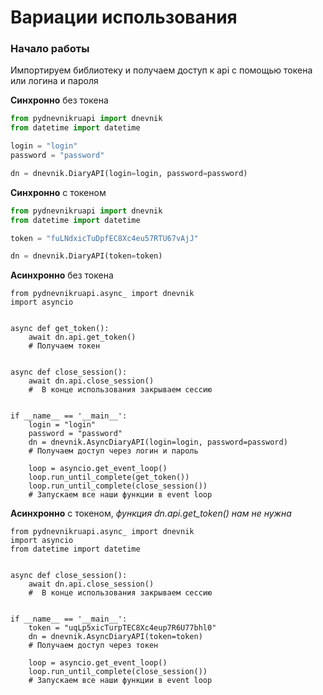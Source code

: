 # Вариации использования

### Начало работы

Импортируем библиотеку и получаем доступ к api с помощью токена или логина и пароля

**Синхронно** без токена
```python
from pydnevnikruapi import dnevnik
from datetime import datetime

login = "login"
password = "password"

dn = dnevnik.DiaryAPI(login=login, password=password)
```

**Синхронно** с токеном
```python
from pydnevnikruapi import dnevnik
from datetime import datetime

token = "fuLNdxicTuDpfEC8Xc4eu57RTU67vAjJ"

dn = dnevnik.DiaryAPI(token=token)
```

**Асинхронно** без токена
```python3
from pydnevnikruapi.async_ import dnevnik
import asyncio


async def get_token():
    await dn.api.get_token()
    # Получаем токен


async def close_session():
    await dn.api.close_session()
    #  В конце использования закрываем сессию


if __name__ == '__main__':
    login = "login"
    password = "password"
    dn = dnevnik.AsyncDiaryAPI(login=login, password=password)
    # Получаем доступ через логин и пароль

    loop = asyncio.get_event_loop()
    loop.run_until_complete(get_token())
    loop.run_until_complete(close_session())
    # Запускаем все наши функции в event loop
```

**Асинхронно** с токеном, *функция dn.api.get_token() нам не нужна*
```python3
from pydnevnikruapi.async_ import dnevnik
import asyncio
from datetime import datetime


async def close_session():
    await dn.api.close_session()
    #  В конце использования закрываем сессию


if __name__ == '__main__':
    token = "uqLp5xicTurpTEC8Xc4eup7R6U77bhl0"
    dn = dnevnik.AsyncDiaryAPI(token=token)
    # Получаем доступ через токен

    loop = asyncio.get_event_loop()
    loop.run_until_complete(close_session())
    # Запускаем все наши функции в event loop
```